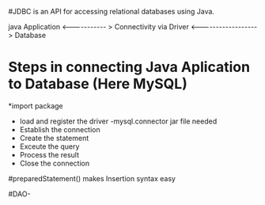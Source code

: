 #JDBC is an API for accessing relational databases using Java.

java Application <----------- > Connectivity via Driver <------------------> Database

# Steps in connecting Java Aplication to Database (Here MySQL)
 *import package 
 * load and register the driver      -mysql.connector jar file needed
 * Establish the connection         
 * Create the statement
 * Exceute the query
 * Process the result
 * Close the connection

#preparedStatement() makes Insertion  syntax easy

#DAO-


